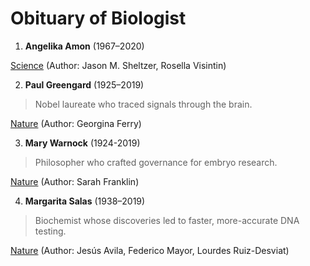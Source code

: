 
# Obituary of Biologist

1. **Angelika Amon** (1967–2020)

[Science](https://science.sciencemag.org/content/370/6522/1276) (Author: Jason M. Sheltzer, Rosella Visintin)

2. **Paul Greengard** (1925–2019)
>Nobel laureate who traced signals through the brain.

[Nature](https://www.nature.com/articles/d41586-019-01532-9) (Author: Georgina Ferry)

3. **Mary Warnock** (1924-2019)
>Philosopher who crafted governance for embryo research.

[Nature](https://www.nature.com/articles/d41586-019-01277-5) (Author: Sarah Franklin)

4. **Margarita Salas** (1938–2019)
>Biochemist whose discoveries led to faster, more-accurate DNA testing.

[Nature](https://www.nature.com/articles/d41586-019-03758-z) (Author: Jesús Avila, Federico Mayor, Lourdes Ruiz-Desviat)